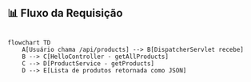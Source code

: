 ## 📊 Fluxo da Requisição

```mermaid

flowchart TD
    A[Usuário chama /api/products] --> B[DispatcherServlet recebe]
    B --> C[HelloController - getAllProducts]
    C --> D[ProductService - getProducts]
    D --> E[Lista de produtos retornada como JSON]


```
